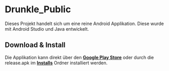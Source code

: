 # Drunkle_Public
 Dieses Projekt handelt sich um eine reine Android Applikation. Diese wurde mit Android Studio und Java entwickelt.
<h2>Download & Install</h2>
Die Applikation kann direkt über den <b><a href="https://play.google.com/store/apps/details?id=com.drinringmirkocordes.drinke2">Google Play Store</a></b>  oder durch die release.apk im <b><a href="Installs/">Installs</a></b> Ordner installiert werden.
